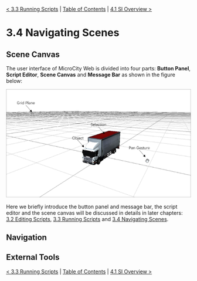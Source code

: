 [< 3.3 Running Scripts](3.2_running_scripts.md) | [Table of Contents](readme.md) | [4.1 SI Overview >](4.1_si_overview.md)

# 3.4 Navigating Scenes


## Scene Canvas
The user interface of MicroCity Web is divided into four parts: **Button Panel**, **Script Editor**, **Scene Canvas** and **Message Bar** as shown in the figure below:

![](./img/scene_canvas.png)

Here we briefly introduce the button panel and message bar, the script editor and the scene canvas will be discussed in details in later chapters: [3.2 Editing Scripts](3.2_editing_scripts.md), [3.3 Running Scripts](3.3_running_scripts.md) and [3.4 Navigating Scenes](3.4_navigating_scenes.md).

## Navigation


## External Tools


[< 3.3 Running Scripts](3.2_running_scripts.md) | [Table of Contents](readme.md) | [4.1 SI Overview >](4.1_si_overview.md)